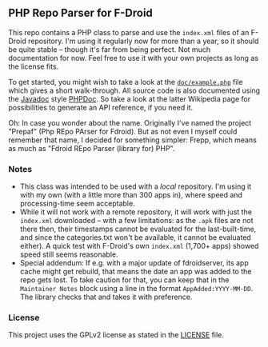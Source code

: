 ## PHP Repo Parser for F-Droid
This repo contains a PHP class to parse and use the `index.xml` files of an
F-Droid repository. I'm using it regularly now for more than a year, so it
should be quite stable – though it's far from being perfect. Not much
documentation for now. Feel free to use it with your own projects as long as
the license fits.

To get started, you might wish to take a look at the
[`doc/example.php`](doc/example.php) file which gives a short walk-through.
All source code is also documented using the
[Javadoc](https://en.wikipedia.org/wiki/Javadoc) style
[PHPDoc](https://en.wikipedia.org/wiki/PHPDoc). So take a look at the latter
Wikipedia page for possibilities to generate an API reference, if you need it.

Oh: In case you wonder about the name. Originally I've named the project
"Prepaf" (Php REpo PArser for Fdroid). But as not even I myself could remember
that name, I decided for something simpler: Frepp, which means as much as
"Fdroid REpo Parser (library for) PHP".

### Notes
* This class was intended to be used with a *local* repository. I'm using it
  with my own (with a little more than 300 apps in), where speed and
  processing-time seem acceptable.
* While it will not work with a remote repository, it will work with just the
  `index.xml` downloaded – with a few limitations: as the `.apk` files are not
  there then, their timestamps cannot be evaluated for the last-built-time, and
  since the categories.txt won't be available, it cannot be evaluated either).
  A quick test with F-Droid's own `index.xml` (1,700+ apps) showed speed still
  seems reasonable.
* Special addendum: If e.g. with a major update of fdroidserver, its app cache
  might get rebuild, that means the date an app was added to the repo gets lost.
  To take caution for that, you can keep that in the `Maintainer Notes` block
  using a line in the format `AppAdded:YYYY-MM-DD`. The library checks that and
  takes it with preference.

### License
This project uses the GPLv2 license as stated in the [LICENSE](LICENSE) file.
